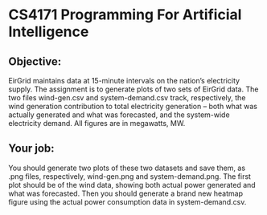 # CS4171 Programming For Artificial Intelligence
## Objective: 
EirGrid maintains data at 15-minute intervals on the nation’s electricity supply. 
The assignment is to generate plots of two sets of EirGrid data. The two files wind-gen.csv and 
system-demand.csv track, respectively, the wind generation contribution to total electricity 
generation – both what was actually generated and what was forecasted, and the system-wide electricity 
demand. All figures are in megawatts, MW.
## Your job: 
You should generate two plots of these two datasets and save them, as .png files,
respectively, wind-gen.png and system-demand.png. The first plot should be of the wind
data, showing both actual power generated and what was forecasted. Then you should 
generate a brand new heatmap figure using the actual power consumption data in 
system-demand.csv.
